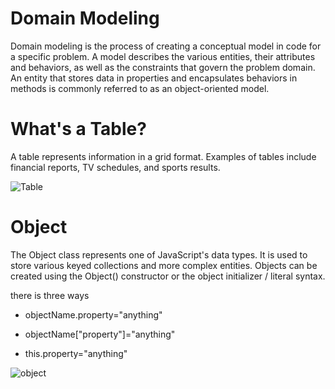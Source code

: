 # Domain Modeling

Domain modeling is the process of creating a conceptual model in code for a specific problem. A model describes the various entities, their attributes and behaviors, as well as the constraints that govern the problem domain. An entity that stores data in properties and encapsulates behaviors in methods is commonly referred to as an object-oriented model.

# What's a Table?

A table represents information in a grid format.
Examples of tables include financial reports, TV
schedules, and sports results.

![Table](https://cf2.ppt-online.org/files2/slide/x/x03e9GTk5pRrMdEywnDSZbjBHJ2zoYaFmfuKsh/slide-4.jpg)



# Object
The Object class represents one of JavaScript's data types. It is used to store various keyed collections and more complex entities. Objects can be created using the Object() constructor or the object initializer / literal syntax.

there is three ways

* objectName.property="anything"


* objectName["property"]="anything"    


* this.property="anything"

![object](https://fireship.io/courses/javascript/img/js-object-props.png)
